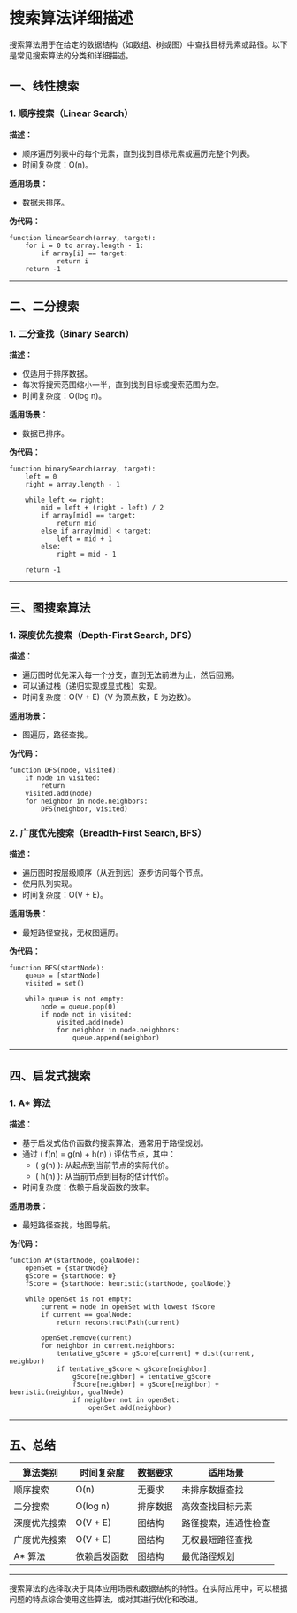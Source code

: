 # 搜索算法详细描述

搜索算法用于在给定的数据结构（如数组、树或图）中查找目标元素或路径。以下是常见搜索算法的分类和详细描述。

## 一、线性搜索

### 1. 顺序搜索（Linear Search）
**描述：**
- 顺序遍历列表中的每个元素，直到找到目标元素或遍历完整个列表。
- 时间复杂度：O(n)。

**适用场景：**
- 数据未排序。

**伪代码：**
```plaintext
function linearSearch(array, target):
    for i = 0 to array.length - 1:
        if array[i] == target:
            return i
    return -1
```

---

## 二、二分搜索

### 1. 二分查找（Binary Search）
**描述：**
- 仅适用于排序数据。
- 每次将搜索范围缩小一半，直到找到目标或搜索范围为空。
- 时间复杂度：O(log n)。

**适用场景：**
- 数据已排序。

**伪代码：**
```plaintext
function binarySearch(array, target):
    left = 0
    right = array.length - 1

    while left <= right:
        mid = left + (right - left) / 2
        if array[mid] == target:
            return mid
        else if array[mid] < target:
            left = mid + 1
        else:
            right = mid - 1

    return -1
```

---

## 三、图搜索算法

### 1. 深度优先搜索（Depth-First Search, DFS）
**描述：**
- 遍历图时优先深入每一个分支，直到无法前进为止，然后回溯。
- 可以通过栈（递归实现或显式栈）实现。
- 时间复杂度：O(V + E)（V 为顶点数，E 为边数）。

**适用场景：**
- 图遍历，路径查找。

**伪代码：**
```plaintext
function DFS(node, visited):
    if node in visited:
        return
    visited.add(node)
    for neighbor in node.neighbors:
        DFS(neighbor, visited)
```

### 2. 广度优先搜索（Breadth-First Search, BFS）
**描述：**
- 遍历图时按层级顺序（从近到远）逐步访问每个节点。
- 使用队列实现。
- 时间复杂度：O(V + E)。

**适用场景：**
- 最短路径查找，无权图遍历。

**伪代码：**
```plaintext
function BFS(startNode):
    queue = [startNode]
    visited = set()

    while queue is not empty:
        node = queue.pop(0)
        if node not in visited:
            visited.add(node)
            for neighbor in node.neighbors:
                queue.append(neighbor)
```

---

## 四、启发式搜索

### 1. A* 算法
**描述：**
- 基于启发式估价函数的搜索算法，通常用于路径规划。
- 通过 \( f(n) = g(n) + h(n) \) 评估节点，其中：
    - \( g(n) \): 从起点到当前节点的实际代价。
    - \( h(n) \): 从当前节点到目标的估计代价。
- 时间复杂度：依赖于启发函数的效率。

**适用场景：**
- 最短路径查找，地图导航。

**伪代码：**
```plaintext
function A*(startNode, goalNode):
    openSet = {startNode}
    gScore = {startNode: 0}
    fScore = {startNode: heuristic(startNode, goalNode)}

    while openSet is not empty:
        current = node in openSet with lowest fScore
        if current == goalNode:
            return reconstructPath(current)

        openSet.remove(current)
        for neighbor in current.neighbors:
            tentative_gScore = gScore[current] + dist(current, neighbor)
            if tentative_gScore < gScore[neighbor]:
                gScore[neighbor] = tentative_gScore
                fScore[neighbor] = gScore[neighbor] + heuristic(neighbor, goalNode)
                if neighbor not in openSet:
                    openSet.add(neighbor)
```

---

## 五、总结

| 算法类别         | 时间复杂度         | 数据要求       | 适用场景               |
|------------------|-------------------|---------------|-----------------------|
| 顺序搜索         | O(n)             | 无要求         | 未排序数据查找         |
| 二分搜索         | O(log n)         | 排序数据       | 高效查找目标元素       |
| 深度优先搜索     | O(V + E)         | 图结构         | 路径搜索，连通性检查   |
| 广度优先搜索     | O(V + E)         | 图结构         | 无权最短路径查找       |
| A* 算法          | 依赖启发函数      | 图结构         | 最优路径规划           |

---

搜索算法的选择取决于具体应用场景和数据结构的特性。在实际应用中，可以根据问题的特点综合使用这些算法，或对其进行优化和改进。
